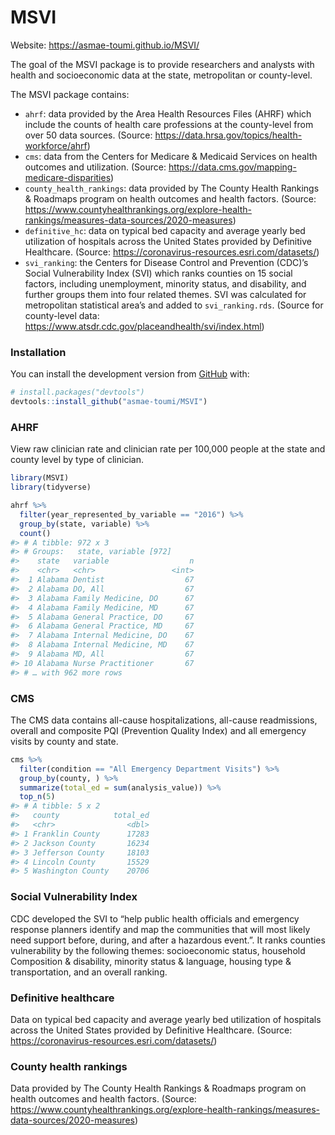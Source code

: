 
<!-- README.md is generated from README.Rmd. Please edit that file -->

# MSVI

<!-- badges: start -->

<!-- badges: end -->

Website: <https://asmae-toumi.github.io/MSVI/>

The goal of the MSVI package is to provide researchers and analysts with
health and socioeconomic data at the state, metropolitan or
county-level.

The MSVI package contains:

  - `ahrf`: data provided by the Area Health Resources Files (AHRF)
    which include the counts of health care professions at the
    county-level from over 50 data sources. (Source:
    <https://data.hrsa.gov/topics/health-workforce/ahrf>)
  - `cms`: data from the Centers for Medicare & Medicaid Services on
    health outcomes and utilization. (Source:
    <https://data.cms.gov/mapping-medicare-disparities>)
  - `county_health_rankings`: data provided by The County Health
    Rankings & Roadmaps program on health outcomes and health factors.
    (Source:
    <https://www.countyhealthrankings.org/explore-health-rankings/measures-data-sources/2020-measures>)
  - `definitive_hc`: data on typical bed capacity and average yearly bed
    utilization of hospitals across the United States provided by
    Definitive Healthcare. (Source:
    <https://coronavirus-resources.esri.com/datasets/>)
  - `svi_ranking`: the Centers for Disease Control and Prevention
    (CDC)’s Social Vulnerability Index (SVI) which ranks counties on
    15 social factors, including unemployment, minority status, and
    disability, and further groups them into four related themes. SVI
    was calculated for metropolitan statistical area’s and added to
    `svi_ranking.rds`. (Source for county-level data:
    <https://www.atsdr.cdc.gov/placeandhealth/svi/index.html>)

### Installation

You can install the development version from
[GitHub](https://github.com/) with:

``` r
# install.packages("devtools")
devtools::install_github("asmae-toumi/MSVI")
```

### AHRF

View raw clinician rate and clinician rate per 100,000 people at the
state and county level by type of clinician.

``` r
library(MSVI)
library(tidyverse)

ahrf %>% 
  filter(year_represented_by_variable == "2016") %>% 
  group_by(state, variable) %>% 
  count() 
#> # A tibble: 972 x 3
#> # Groups:   state, variable [972]
#>    state   variable                  n
#>    <chr>   <chr>                 <int>
#>  1 Alabama Dentist                  67
#>  2 Alabama DO, All                  67
#>  3 Alabama Family Medicine, DO      67
#>  4 Alabama Family Medicine, MD      67
#>  5 Alabama General Practice, DO     67
#>  6 Alabama General Practice, MD     67
#>  7 Alabama Internal Medicine, DO    67
#>  8 Alabama Internal Medicine, MD    67
#>  9 Alabama MD, All                  67
#> 10 Alabama Nurse Practitioner       67
#> # … with 962 more rows
```

### CMS

The CMS data contains all-cause hospitalizations, all-cause
readmissions, overall and composite PQI (Prevention Quality Index) and
all emergency visits by county and state.

``` r
cms %>% 
  filter(condition == "All Emergency Department Visits") %>% 
  group_by(county, ) %>% 
  summarize(total_ed = sum(analysis_value)) %>% 
  top_n(5)
#> # A tibble: 5 x 2
#>   county            total_ed
#>   <chr>                <dbl>
#> 1 Franklin County      17283
#> 2 Jackson County       16234
#> 3 Jefferson County     18103
#> 4 Lincoln County       15529
#> 5 Washington County    20706
```

### Social Vulnerability Index

CDC developed the SVI to “help public health officials and emergency
response planners identify and map the communities that will most likely
need support before, during, and after a hazardous event.”. It ranks
counties vulnerability by the following themes: socioeconomic status,
household Composition & disability, minority status & language, housing
type & transportation, and an overall ranking.

### Definitive healthcare

Data on typical bed capacity and average yearly bed utilization of
hospitals across the United States provided by Definitive Healthcare.
(Source: <https://coronavirus-resources.esri.com/datasets/>)

### County health rankings

Data provided by The County Health Rankings & Roadmaps program on health
outcomes and health factors. (Source:
<https://www.countyhealthrankings.org/explore-health-rankings/measures-data-sources/2020-measures>)

